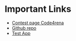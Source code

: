 # Important Links

- [Contest page Code4rena](https://code4rena.com/contests/2022-12-caviar-contest)
- [Github repo](https://github.com/code-423n4/2022-12-caviar)
- [Test App](https://goerli.caviar.sh/app/liquidity/deposit)
